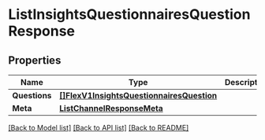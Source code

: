 # ListInsightsQuestionnairesQuestionResponse

## Properties

Name | Type | Description | Notes
------------ | ------------- | ------------- | -------------
**Questions** | [**[]FlexV1InsightsQuestionnairesQuestion**](FlexV1InsightsQuestionnairesQuestion.md) |  |[optional] 
**Meta** | [**ListChannelResponseMeta**](ListChannelResponseMeta.md) |  |[optional] 

[[Back to Model list]](../README.md#documentation-for-models) [[Back to API list]](../README.md#documentation-for-api-endpoints) [[Back to README]](../README.md)


